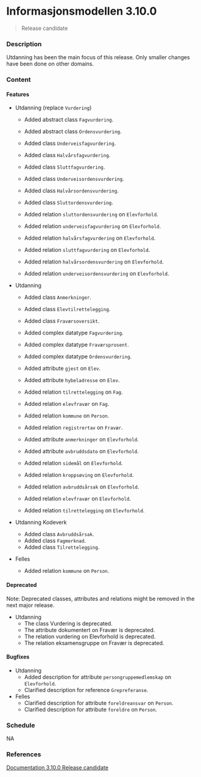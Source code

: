 # Informasjonsmodellen 3.10.0

> Release candidate

### Description

Utdanning has been the main focus of this release. Only smaller changes have been done on other domains.

### Content

#### Features
* Utdanning (replace `Vurdering`)
  
    * Added abstract class `Fagvurdering`.
    * Added abstract class `Ordensvurdering`.
    * Added class `Underveisfagvurdering`. 
    * Added class `Halvårsfagvurdering`.
    * Added class `Sluttfagvurdering`.
    * Added class `Underveisordensvurdering`.
    * Added class `Halvårsordensvurdering`.
    * Added class `Sluttordensvurdering`.

    * Added relation `sluttordensvurdering` on `Elevforhold`.
    * Added relation `underveisfagvurdering` on `Elevforhold`.
    * Added relation `halvårsfagvurdering` on `Elevforhold`.
    * Added relation `sluttfagvurdering` on `Elevforhold`.
    * Added relation `halvårsordensvurdering` on `Elevforhold`.
    * Added relation `underveisordensvurdering` on `Elevforhold`.
    

* Utdanning
    * Added class `Anmerkninger`.
    * Added class `Elevtilrettelegging`.
    * Added class `Fraværsoversikt`.
      
    * Added complex datatype `Fagvurdering`.
    * Added complex datatype `Fraværsprosent`.
    * Added complex datatype `Ordensvurdering`.
      
    * Added attribute `gjest` on `Elev`.
    * Added attribute `hybeladresse` on `Elev`.
    * Added relation `tilrettelegging` on `Fag`.
    * Added relation `elevfravær` on `Fag`.
    * Added relation `kommune` on `Person`.
    * Added relation `registrertav` on `Fravær`.
    * Added attribute `anmerkninger` on `Elevforhold`.
    * Added attribute `avbruddsdato` on `Elevforhold`.
    * Added relation `sidemål` on `Elevforhold`.
    * Added relation `kroppsøving` on `Elevforhold`.
    * Added relation `avbruddsårsak` on `Elevforhold`.
    * Added relation `elevfravær` on `Elevforhold`.
    * Added relation `tilrettelegging` on `Elevforhold`.
    
* Utdanning Kodeverk
    * Added class `Avbruddsårsak`.
    * Added class `Fagmerknad`.
    * Added class `Tilrettelegging`.
    
* Felles
    * Added relation `kommune` on `Person`.


#### Deprecated

Note: Deprecated classes, attributes and relations might be removed in the next major release.

* Utdanning
    * The class Vurdering is deprecated.
    * The attribute dokumentert on Fravær is deprecated.
    * The relation vurdering on Elevforhold is deprecated.
    * The relation eksamensgruppe on Fravær is deprecated.
    

#### Bugfixes

* Utdanning
    * Added description for attribute `persongruppemedlemskap` on `Elevforhold`.
    * Clarified description for reference `Grepreferanse`. 
* Felles
    * Clarified description for attribute `foreldreansvar` on `Person`.
    * Clarified description for attribute `foreldre` on `Person`.
    

### Schedule

NA

### References

[Documentation 3.10.0 Release candidate](https://informasjonsmodell.felleskomponent.no/docs?v=v3.10.0-rc-1)




